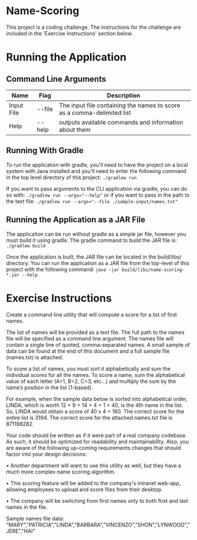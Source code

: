 # Name-Scoring
This project is a coding challenge. The instructions for the challenge are included in the 'Exercise Instructions' section below.

# Running the Application
## Command Line Arguments

| Name | Flag | Description |
|------|------|-------------|
|Input File | --file | The input file containing the names to score as a comma-delimited list |
|Help | --help | outputs available commands and information about them |

## Running With Gradle
To run the application with gradle, you'll need to have the project on a local system with Java installed and you'll need to enter the following command in the top level directory of this project: ```./gradlew run```

If you want to pass arguments to the CLI application via gradle, you can do so with: ```./gradlew run --args="--help"``` or if you want to pass in the path to the text file: ```./gradlew run --args="--file ./sample-input/names.txt"```

## Running the Application as a JAR File
The application can be run without gradle as a simple jar file, however you must build it using gradle. The gradle command to build the JAR file is: ```./gradlew build``` 

Once the application is built, the JAR file can be located in the build/libs/ directory. You can run the application as a JAR file from the top-level of this project with the following command: ```java -jar build/libs/name-scoring-*.jar --help```

# Exercise Instructions
Create a command line utility that will compute a score for a list of first names.

The list of names will be provided as a text file. The full path to the names file will be specified as a
command line argument. The names file will contain a single line of quoted, comma-separated names. A
small sample of data can be found at the end of this document and a full sample file (names.txt) is
attached.

To score a list of names, you must sort it alphabetically and sum the individual scores for all the names.
To score a name, sum the alphabetical value of each letter (A=1, B=2, C=3, etc...) and multiply the sum
by the name’s position in the list (1-based).

For example, when the sample data below is sorted into alphabetical order, LINDA, which is worth 12 +
9 + 14 + 4 + 1 = 40, is the 4th name in the list. So, LINDA would obtain a score of 40 x 4 = 160. The
correct score for the entire list is 3194. The correct score for the attached names.txt file is 871198282.

Your code should be written as if it were part of a real company codebase. As such, it should be
optimized for readability and maintainability. Also, you are aware of the following up-coming
requirements changes that should factor into your design decisions:

• Another department will want to use this utility as well, but they have a much more complex name scoring algorithm.

• This scoring feature will be added to the company's intranet web-app, allowing employees to upload and score files from their desktop.

• The company will be switching from first names only to both first and last names in the file.

Sample names file data:
"MARY","PATRICIA","LINDA","BARBARA","VINCENZO","SHON","LYNWOOD","JERE","HAI"